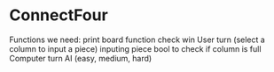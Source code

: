 # ConnectFour
Functions we need:
    print board function
    check win
    User turn (select a column to input a piece)
          inputing piece
          bool to check if column is full
    Computer turn
          AI (easy, medium, hard)
